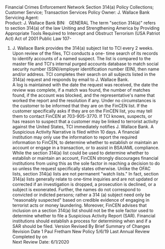 Financial Crimes Enforcement Network Section 314(a) Policy 
Collections; Customer Service; Transaction Services 
Policy Owner: J. Wallace Bank 
Servicing Agent:  
Product: J. Wallace Bank
BIN:   
GENERAL
The term "section 314(a)" refers to section 314(a) of the law Uniting and Strengthening America by Providing 
Appropriate Tools Required to Intercept and Obstruct Terrorism (USA Patriot Act) Act of 2001 Public Law 107-
1. J. Wallace Bank provides the 314(a) subject list to TCI every 2 weeks.  Upon review of the files, TCI conducts a one-
time search of its records to identify accounts of a named suspect.  The list is compared to the master file and TCI's 
internal purged accounts database to match social security number (SSN)/employer identification number (EIN), then 
name and/or address. 
TCI completes their search on all subjects listed in the 314(a) request and responds by email to J. Wallace Bank.  
A log is maintained with the date the request was received, the date the review was complete, if a match was found, the 
number of matches found, if the account was blocked, and the representative's name that worked the report and the 
resolution if any.  Under no circumstances is the customer to be informed that they are on the FinCEN list.  If the 
customer specifically asks if they are on the FinCEN list, you may tell them to contact FinCEN at 703-905-3770.
If TCI knows, suspects, or has reason to suspect that a customer may be linked to terrorist activity against the United 
States, TCI immediately notifies J. Wallace Bank.  A Suspicious Activity Narrative is filed within 10 days. 
A financial institution may only use the information to report the required information to FinCEN, to determine whether 
to establish or maintain an account or engage in a transaction, or to assist in BSA/AML compliance.  While the section 
314(a) list could be used to determine whether to establish or maintain an account, FinCEN strongly discourages financial 
institutions from using this as the sole factor in reaching a decision to do so unless the request specifically states 
otherwise.  Unlike the OFAC lists, section 314(a) lists are not permanent "watch lists."  In fact, section 314(a) lists 
generally relate to one-time inquiries and are not updated or corrected if an investigation is dropped, a prosecution is 
declined, or a subject is exonerated.  Further, the names do not correspond to convicted or indicted persons; rather a 314
(a) subject need only be "reasonably suspected" based on credible evidence of engaging in terrorist acts or money 
laundering.  Moreover, FinCEN advises that inclusion on a section 314(a) list should not be the sole factor used to 
determine whether to file a Suspicious Activity Report (SAR).  Financial institutions should establish a process for 
determining when and if a SAR should be filed.
Version Revised By Brief Summary of Changes Revision Date
1 Paul Fretham New Policy 5/6/19
Last Annual Review Completed by   on   
Next Review Date: 6/1/2020 